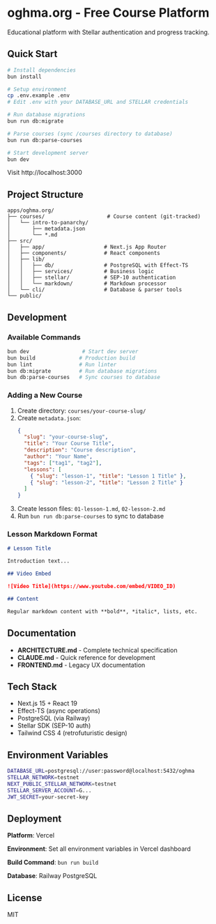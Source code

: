 # oghma.org - Free Course Platform

Educational platform with Stellar authentication and progress tracking.

## Quick Start

```bash
# Install dependencies
bun install

# Setup environment
cp .env.example .env
# Edit .env with your DATABASE_URL and STELLAR credentials

# Run database migrations
bun run db:migrate

# Parse courses (sync /courses directory to database)
bun run db:parse-courses

# Start development server
bun dev
```

Visit http://localhost:3000

## Project Structure

```
apps/oghma.org/
├── courses/                    # Course content (git-tracked)
│   └── intro-to-panarchy/
│       ├── metadata.json
│       └── *.md
├── src/
│   ├── app/                   # Next.js App Router
│   ├── components/            # React components
│   ├── lib/
│   │   ├── db/                # PostgreSQL with Effect-TS
│   │   ├── services/          # Business logic
│   │   ├── stellar/           # SEP-10 authentication
│   │   └── markdown/          # Markdown processor
│   └── cli/                   # Database & parser tools
└── public/
```

## Development

### Available Commands

```bash
bun dev                 # Start dev server
bun build              # Production build
bun lint               # Run linter
bun db:migrate         # Run database migrations
bun db:parse-courses   # Sync courses to database
```

### Adding a New Course

1. Create directory: `courses/your-course-slug/`
2. Create `metadata.json`:
   ```json
   {
     "slug": "your-course-slug",
     "title": "Your Course Title",
     "description": "Course description",
     "author": "Your Name",
     "tags": ["tag1", "tag2"],
     "lessons": [
       { "slug": "lesson-1", "title": "Lesson 1 Title" },
       { "slug": "lesson-2", "title": "Lesson 2 Title" }
     ]
   }
   ```
3. Create lesson files: `01-lesson-1.md`, `02-lesson-2.md`
4. Run `bun run db:parse-courses` to sync to database

### Lesson Markdown Format

```markdown
# Lesson Title

Introduction text...

## Video Embed

![Video Title](https://www.youtube.com/embed/VIDEO_ID)

## Content

Regular markdown content with **bold**, *italic*, lists, etc.
```

## Documentation

- **ARCHITECTURE.md** - Complete technical specification
- **CLAUDE.md** - Quick reference for development
- **FRONTEND.md** - Legacy UX documentation

## Tech Stack

- Next.js 15 + React 19
- Effect-TS (async operations)
- PostgreSQL (via Railway)
- Stellar SDK (SEP-10 auth)
- Tailwind CSS 4 (retrofuturistic design)

## Environment Variables

```bash
DATABASE_URL=postgresql://user:password@localhost:5432/oghma
STELLAR_NETWORK=testnet
NEXT_PUBLIC_STELLAR_NETWORK=testnet
STELLAR_SERVER_ACCOUNT=G...
JWT_SECRET=your-secret-key
```

## Deployment

**Platform**: Vercel

**Environment**: Set all environment variables in Vercel dashboard

**Build Command**: `bun run build`

**Database**: Railway PostgreSQL

## License

MIT
